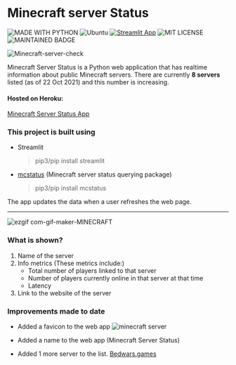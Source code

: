 # Minecraft server Status

![MADE WITH PYTHON](http://ForTheBadge.com/images/badges/made-with-python.svg)  ![Ubuntu](https://img.shields.io/badge/Ubuntu-E95420?style=for-the-badge&logo=ubuntu&logoColor=white)  [![Streamlit App](https://static.streamlit.io/badges/streamlit_badge_black_white.svg)](https://share.streamlit.io/yourGitHubName/yourRepo/yourApp/)
   ![MIT LICENSE](https://badgen.net//badge/license/MIT/green)   ![MAINTAINED BADGE](https://img.shields.io/badge/Maintained%3F-yes-green.svg) 
   
![Minecraft-server-check](https://user-images.githubusercontent.com/92593501/138510604-680f3153-2fa0-4c62-8ba8-9372dfb12ca5.png)


Minecraft Server Status is a Python web application that has realtime information about public Minecraft servers. There are currently **8 servers** listed (as of 22 Oct 2021) and this number is increasing.

#### Hosted on Heroku:
[Minecraft Server Status App](https://minecraftserver-check.herokuapp.com)
  
 ### This project is built using 
 * Streamlit
    >pip3/pip install streamlit
 * [mcstatus](https://pypi.org/project/mcstatus/) (Minecraft server status querying package)
    >pip3/pip install mcstatus

The app updates the data when a user refreshes the web page.

____
![ezgif com-gif-maker-MINECRAFT](https://user-images.githubusercontent.com/92593501/138510847-52d49af5-9c7f-4128-ab28-d5640be72c18.gif)

### What is shown?
1) Name of the server
2) Info metrics (These metrics include:)
      * Total number of players linked to that server
      * Number of players currently online in that server at that time
      * Latency
3) Link to the website of the server
  
  
### Improvements made to date
* Added a favicon to the web app
         ![minecraft server](https://user-images.githubusercontent.com/92593501/138512954-d273ae14-eef6-44c9-b87a-1562bcdbc2d7.png)


* Added a name to the web app (Minecraft Server Status)
* Added 1 more server to the list. [Bedwars.games](https://blockdrop.org/index.php)
